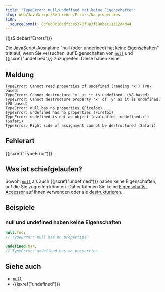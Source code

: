 ```yaml
---
title: "TypeError: null/undefined hat keine Eigenschaften"
slug: Web/JavaScript/Reference/Errors/No_properties
l10n:
  sourceCommit: 8cf6d8c10adf3ce5370f8a3f180bec11112d4d44
---
```


{{jsSidebar("Errors")}}

Die JavaScript-Ausnahme "null (oder undefined) hat keine Eigenschaften" tritt auf, wenn Sie versuchen, auf Eigenschaften von [`null`](/de/docs/Web/JavaScript/Reference/Operators/null) und {{jsxref("undefined")}} zuzugreifen. Diese haben keine.

## Meldung

```plain
TypeError: Cannot read properties of undefined (reading 'x') (V8-based)
TypeError: Cannot destructure 'x' as it is undefined. (V8-based)
TypeError: Cannot destructure property 'x' of 'y' as it is undefined. (V8-based)
TypeError: null has no properties (Firefox)
TypeError: undefined has no properties (Firefox)
TypeError: undefined is not an object (evaluating 'undefined.x') (Safari)
TypeError: Right side of assignment cannot be destructured (Safari)
```

## Fehlerart

{{jsxref("TypeError")}}.

## Was ist schiefgelaufen?

Sowohl [`null`](/de/docs/Web/JavaScript/Reference/Operators/null) als auch {{jsxref("undefined")}} haben keine Eigenschaften, auf die Sie zugreifen könnten. Daher können Sie keine [Eigenschafts-Accessor](/de/docs/Web/JavaScript/Reference/Operators/Property_accessors) auf ihnen verwenden oder sie [destrukturieren](/de/docs/Web/JavaScript/Reference/Operators/Destructuring).

## Beispiele

### null und undefined haben keine Eigenschaften

```js example-bad
null.foo;
// TypeError: null has no properties

undefined.bar;
// TypeError: undefined has no properties
```

## Siehe auch

- [`null`](/de/docs/Web/JavaScript/Reference/Operators/null)
- {{jsxref("undefined")}}
